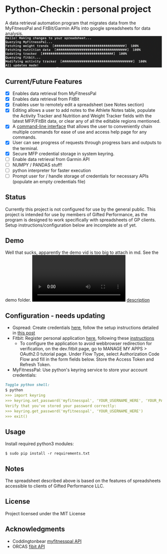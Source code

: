# Python-Checkin : personal project
A data retrieval automation program that migrates data from the MyFitnessPal and FitBit/Garmin APIs into google spreadsheets for data analysis.
![ ](demo/screenShot.png)

 ## Current/Future Features
 * [X] Enables data retrieval from MyFitnessPal 
 * [X] Enables data retrieval from FitBit
 * [X] Enables user to remotely edit a spreadsheet (see Notes section)
 * [X] Editing allows a user to add notes to the Athlete Notes table, populate the Activity Tracker and Nutrition and Weight Tracker fields with the latest MFP/FitBit data, or clear any of all the editable regions mentioned.
 * [X] A [command-line interface](https://click.palletsprojects.com/en/7.x/) that allows the user to conveniently chain multiple commands for ease of use and access help page for any commands.
 * [X] User can see progress of requests through progress bars and outputs to the terminal.
 * [X] Secure MFP credential storage in system keyring.
 * [ ] Enable data retrieval from Garmin API
 * [ ] NUMPY / PANDAS stuff!
 * [ ] python interpreter for faster execution
 * [ ] Prompt user for / handle storage of credentials for necessary APIs (populate an empty credentials file)
 
## Status
Currently this project is not configured for use by the general public. This project is intended for use by members of Gifted Performance, as the program is designed to work specifically with spreadsheets of GP clients. Setup instructions/configuration below are incomplete as of yet.
 
## Demo
Well that sucks, apparently the demo vid is too big to attach in md. See the demo folder.
![](demo/shortDemo.mp4)
[description](demo/shortDemo.md)

## Configuration - needs updating
* Gspread: Create credentials [here](https://gspread.readthedocs.io/en/latest/oauth2.html), follow the setup instructions detailed in [this post](https://www.twilio.com/blog/2017/02/an-easy-way-to-read-and-write-to-a-google-spreadsheet-in-python.html)
* Fitbit: Register personal application [here](https://dev.fitbit.com/apps/new), following these [instructions](https://towardsdatascience.com/collect-your-own-fitbit-data-with-python-ff145fa10873)
    * To configure the application to avoid webbrowser redirection for verification,  on the dev.fitbit page, go to MANAGE MY APPS > OAuth2.0 tutorial page. Under Flow Type, select Authorization Code Flow and fill in the form fields below. Store the Access Token and Refresh Token.
* MyFitnessPal: Use python's keyring service to store  your account credentials:
```md
Toggle python shell:
$ python 
>>> import keyring
>>> keyring.set_password('myfitnesspal', 'YOUR_USERNAME_HERE', 'YOUR_PASSWORD_HERE')
Verify that you've stored your password correctly:
>>> keyring.get_password('myfitnesspal', 'YOUR_USERNAME_HERE') 
>>> exit()
```

## Usage
Install required python3 modules:
```angular2
$ sudo pip install -r requirements.txt
```

## Notes
The spreadsheet described above is based on the features of spreadsheets accessible to clients of Gifted Performance LLC.

## License
Project licensed under the MIT License

## Acknowledgments
* Coddingtonbear [myfitnesspal API](https://github.com/coddingtonbear/python-myfitnesspal.git)
* ORCAS [fibit API](https://github.com/orcasgit/python-fitbit)
